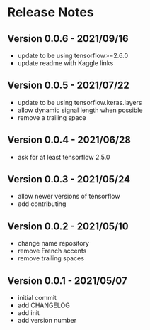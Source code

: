 # Release Notes

## Version 0.0.6 - 2021/09/16
* update to be using tensorflow>=2.6.0
* update readme with Kaggle links

## Version 0.0.5 - 2021/07/22
* update to be using tensorflow.keras.layers
* allow dynamic signal length when possible
* remove a trailing space

## Version 0.0.4 - 2021/06/28
* ask for at least tensorflow 2.5.0

## Version 0.0.3 - 2021/05/24
* allow newer versions of tensorflow
* add contributing

## Version 0.0.2 - 2021/05/10
* change name repository
* remove French accents
* remove trailing spaces

## Version 0.0.1 - 2021/05/07
* initial commit
* add CHANGELOG
* add init
* add version number
